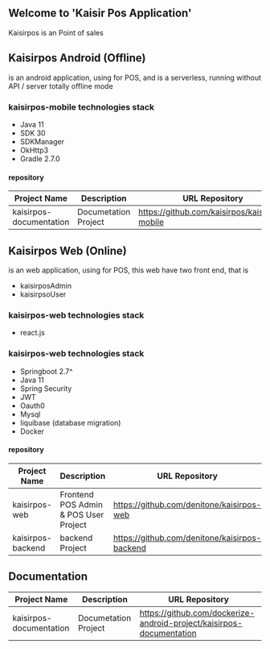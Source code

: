 ## Welcome to 'Kaisir Pos Application'
Kaisirpos is an Point of sales

## Kaisirpos Android (Offline)
is an android application, using for POS, and is a serverless, running without API / server totally offline mode

### kaisirpos-mobile technologies stack
- Java 11
- SDK 30
- SDKManager
- OkHttp3
- Gradle 2.7.0


#### repository
| Project Name     | Description  | URL Repository                                                          | 
|------------------|--------------|-------------------------------------------------------------------------|
| kaisirpos-documentation |Documetation Project | https://github.com/kaisirpos/kaisirpos-mobile                                      |


## Kaisirpos Web (Online)
is an web application, using for POS, this web have two front end, that is
- kaisirposAdmin
- kaisirpsoUser


### kaisirpos-web technologies stack
- react.js


### kaisirpos-web technologies stack
- Springboot 2.7^
- Java 11
- Spring Security
- JWT 
- Oauth0
- Mysql
- liquibase (database migration)
- Docker


#### repository
| Project Name     | Description  | URL Repository                                                          | 
|------------------|--------------|-------------------------------------------------------------------------|
| kaisirpos-web | Frontend POS Admin & POS User Project | https://github.com/denitone/kaisirpos-web                                        |
| kaisirpos-backend | backend Project | https://github.com/denitone/kaisirpos-backend                                        |


## Documentation
| Project Name     | Description  | URL Repository                                                          | 
|------------------|--------------|-------------------------------------------------------------------------|
| kaisirpos-documentation |Documetation Project | https://github.com/dockerize-android-project/kaisirpos-documentation                                        |


